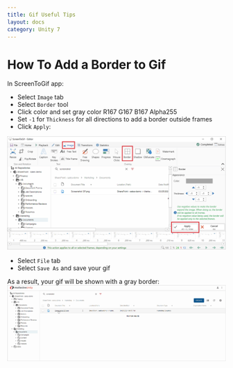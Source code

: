 ```yaml
---
title: Gif Useful Tips
layout: docs
category: Unity 7
---
```

# How To Add a Border to Gif

In ScreenToGif app:

- Select `Image` tab
- Select `Border` tool
- Click color and set gray color R167 G167 B167 Alpha255
- Set `-1` for `Thickness` for all directions to add a border outside frames
- Click `Apply`:

![Add border](gif-useful-tips/images/gif-border.png)

- Select `File` tab
- Select `Save As` and save your gif

As a result, your gif will be shown with a gray border:
![Gif with a border](gif-useful-tips/images/move-to.gif)
